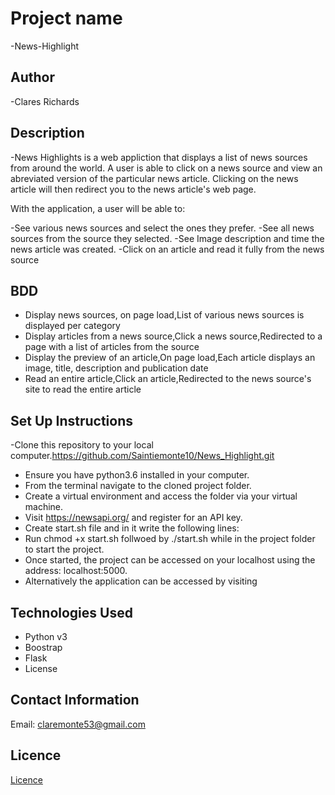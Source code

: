 # Project name
-News-Highlight

## Author

-Clares Richards

## Description

-News Highlights is a web appliction that displays a list of news sources from around the world. A user is able to click on a news source and view an abreviated version of the particular news article. Clicking on the news article will then redirect you to the news article's web page.

With the application, a user will be able to:

-See various news sources and select the ones they prefer.
-See all news sources from the source they selected.
-See Image description and time the news article was created.
-Click on an article and read it fully from the news source

## BDD
- Display news sources,	on page load,List of various news sources is displayed per category
- Display articles from a news source,Click a news source,Redirected to a page with a list of articles from the source
- Display the preview of an article,On page load,Each article displays an image, title, description and publication date
- Read an entire article,Click an article,Redirected to the news source's site to read the entire article

## Set Up Instructions
-Clone this repository to your local computer.https://github.com/Saintiemonte10/News_Highlight.git
- Ensure you have python3.6 installed in your computer.
- From the terminal navigate to the cloned project folder.
- Create a virtual environment and access the folder via your virtual machine.
- Visit https://newsapi.org/ and register for an API key.
- Create start.sh file and in it write the following lines:
- Run chmod +x start.sh follwoed by ./start.sh while in the project folder to start the project.
- Once started, the project can be accessed on your localhost using the address: localhost:5000.
- Alternatively the application can be accessed by visiting

## Technologies Used

- Python v3
- Boostrap
- Flask
- License

## Contact Information
Email: claremonte53@gmail.com

## Licence
[Licence](./LICENCE)